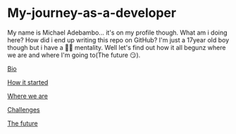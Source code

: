 # My-journey-as-a-developer

My name is Michael Adebambo... it's on my profile though.
What am i doing here? How did i end up writing this repo on GitHub?
I'm just a 17year old boy though but i have a 🚀🚀 mentality.
Well let's find out how it all begunz where we are and where I'm going to(The future 😏).

<a href="#Bio/personal_info">Bio</a>

<a href="#how_it_started">How it started</a>

<a href="#where_we_are">Where we are</a>

<a href="#challenges">Challenges</a>

<a href="#The_future">The future</a>

